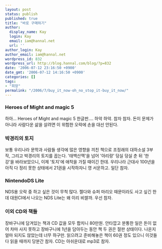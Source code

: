 ```yaml
---
layout: post
status: publish
published: true
title: "바로 구매하기"
author:
  display_name: Kay
  login: Kay
  email: iam@hannal.net
  url: ''
author_login: Kay
author_email: iam@hannal.net
wordpress_id: 832
wordpress_url: http://blog.hannal.com/blog/?p=832
date: '2006-07-12 23:16:50 +0900'
date_gmt: '2006-07-12 14:16:50 +0900'
categories: []
tags:
- "희망"
permalink: "/2006/7/buy_it_now-oh_no_stop_it-buy_it_now/"
---
```

<h3>Heroes of Might and magic 5</h3>
<p>하아... Heroes of Might and magic 5 한글판.... 하악 하악. 참자 참자. 돈이 문제가 아니라 사람다운 삶을 살려면 이 위험한 오락에 손을 대선 안된다.</p>
<h3>박경리의 토지</h3>
<p>보통 우리나라 문학과 사람들 생각에 많은 영향을 끼친 책으로 조정래의 대하소설 3부작, 그리고 박경리의 토지를 꼽는다. '태백산맥'을 넘어 '아리랑' 덩실 덩실 춘 뒤 '한강'을 바라보았으니, 이제 '토지'에 애착을 가질 때이긴 한데. 우리나라 근대사 100년을 아직 다 정리 못한 상태에서 21권을 시작하자니 영 서운하고. 일단 참자.</p>
<h3>NintendoDS Lite</h3>
<p>NDS용 오락 중 하고 싶은 것이 무척 많다. 젤다와 슈퍼 마리오 때문이라도 사고 싶긴 한데 대원CI에서 나오는 NDS Lite는 왜 이리 비쌀까. 우선 참자.</p>
<h3>이외 CD와 책들</h3>
<p>장바구니에 담겨있는 책과 CD 값을 모두 합치니 80만원. 안타깝고 분통한 일은 돈이 없어 차마 사지 못하고 장바구니에 1년을 담아두는 동안 책 두 권은 절판 상태이다. 나온지 얼마 되지도 않았는데 너무 하구만. 읽으려고 준비해놓은 책이 60권 정도 있으니 이것들 다 읽을 때까지 당분간 참자. CD는 아쉬운대로 mp3로 참자.</p>
